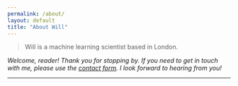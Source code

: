 ```yaml
---
permalink: /about/
layout: default
title: "About Will"
---
```

>Will is a machine learning scientist based in London.

*Welcome, reader! Thank you for stopping by. If you need to get in touch with me,
please use the [contact form](/contact/). I look forward to hearing from you!*

---
